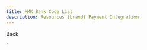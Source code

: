 ```yaml
---
title: MMK Bank Code List
description: Resources {brand} Payment Integration.
---
```


<x-button handle="back" to="/docs/banks">Back</x-button>

<x-subbanks-table :data="$subbanks"/>`